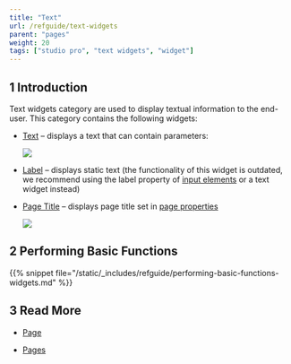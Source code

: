 ```yaml
---
title: "Text"
url: /refguide/text-widgets
parent: "pages"
weight: 20
tags: ["studio pro", "text widgets", "widget"]
---
```


## 1 Introduction

Text widgets category are used to display textual information to the end-user. This category contains the following widgets:


*  [Text](text) – displays a text that can contain parameters:

    ![](/attachments/refguide/modeling/pages/text-widgets/text-widget-example.png)

*  [Label](label) – displays static text (the functionality of this widget is outdated, we recommend using the label property of [input elements](input-widgets) or a text widget instead) 

*  [Page Title](page-title) – displays page title set in [page properties](page-properties#title)

    ![](/attachments/refguide/modeling/pages/text-widgets/page-title-design-properties-example.png)


## 2 Performing Basic Functions

{{% snippet file="/static/_includes/refguide/performing-basic-functions-widgets.md" %}}

## 3 Read More

* [Page](page)

* [Pages](pages)

  
